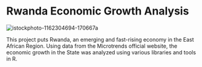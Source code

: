 # Rwanda Economic Growth Analysis
![istockphoto-1162304694-170667a](https://github.com/InnocentNovart/Rwanda_Economic_Growth_Analysis/assets/119023979/480f571f-69cd-4149-9bd2-c9e37fab0a9d)

This project puts Rwanda, an emerging and fast-rising economy in the East African Region. Using data from the Microtrends official website, the economic growth in the State was analyzed using various libraries and tools in R.
